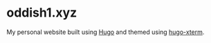 # oddish1.xyz

My personal website built using [Hugo](gohugo.io) and themed using [hugo-xterm](https://github.com/manid2/hugo-xterm).
